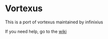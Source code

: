 
# Vortexus
This is a port of vortexus maintained by infinixius

If you need help, go to the [wiki](https://github.com/majormayojar/vortexus.py/wiki)
